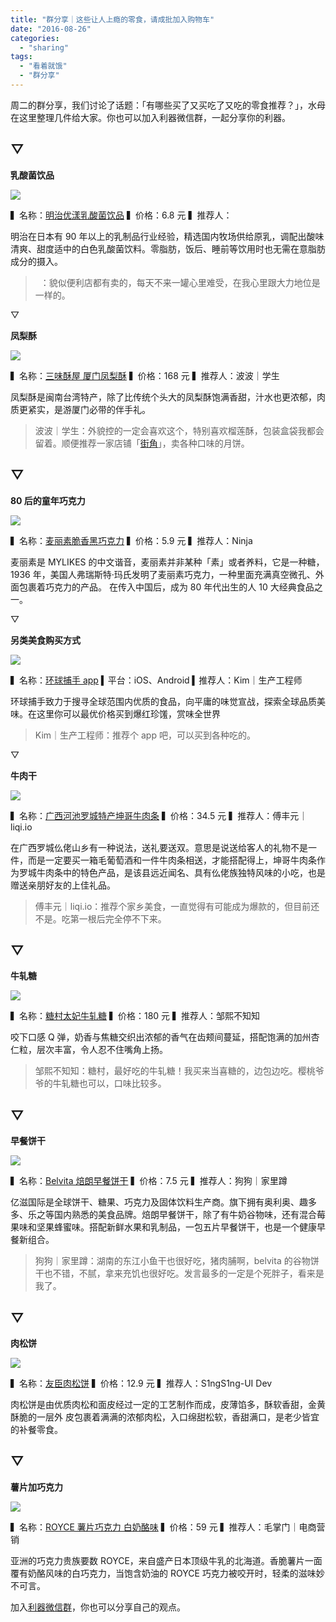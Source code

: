```yaml
---
title: "群分享｜这些让人上瘾的零食，请成批加入购物车"
date: "2016-08-26"
categories: 
  - "sharing"
tags: 
  - "看着就饿"
  - "群分享"
---
```


周二的群分享，我们讨论了话题：「有哪些买了又买吃了又吃的零食推荐？」，水母在这里整理几件给大家。你也可以加入利器微信群，一起分享你的利器。

## ▽

**乳酸菌饮品**

![](/images/95390.png)

▍名称：[明治优漾乳酸菌饮品](https://chaoshi.detail.tmall.com/item.htm?id=523249009213) ▍价格：6.8 元 ▍推荐人：

明治在日本有 90 年以上的乳制品行业经验，精选国内牧场供给原乳，调配出酸味清爽、甜度适中的白色乳酸菌饮料。零脂肪，饭后、睡前等饮用时也无需在意脂肪成分的摄入。

>   ：貌似便利店都有卖的，每天不来一罐心里难受，在我心里跟大力地位是一样的。

▽

**凤梨酥**

![](/images/15283.jpg)

▍名称：[三味酥屋 厦门凤梨酥](https://item.taobao.com/item.htm?id=525629754622&sourceType=item&ttid=600000@taobao_android_5.10.6&ut_sk=1.VdmgS1dU4pEDAGJ52C3v5Juz_12278902_1471958813269.GoodsTitleURL.1&un=5c316f22a34fc6b19eedd86203cf18d8&share_crt_v=1&cpp=1&shareurl=true&spm=a313p.22.353.8543549235&short_name=h.ZxSb2f&cv=AAIfhUjR&sm=272a24&app=chrome) ▍价格：168 元 ▍推荐人：波波｜学生

凤梨酥是闽南台湾特产，除了比传统个头大的凤梨酥饱满香甜，汁水也更浓郁，肉质更紧实，是游厦门必带的伴手礼。

> 波波｜学生：外貌控的一定会喜欢这个，特别喜欢榴莲酥，包装盒袋我都会留着。顺便推荐一家店铺「[街角](https://shop200631.koudaitong.com/v2/showcase/homepage?kdt_id=8463&reft=1471959057758&spm=g295882235&form=kdt&sf=wx_sm)」，卖各种口味的月饼。

## ▽

**80 后的童年巧克力**

![](/images/10577.png)

▍名称：[麦丽素脆香黑巧克力](https://detail.tmall.com/item.htm?id=526109423141&spm=a21f2.7918495.1000002.4.K9E7nB#) ▍价格：5.9 元 ▍推荐人：Ninja

麦丽素是 MYLIKES 的中文谐音，麦丽素并非某种「素」或者养料，它是一种糖，1936 年，美国人弗瑞斯特·玛氏发明了麦丽素巧克力，一种里面充满真空微孔、外面包裹着巧克力的产品。 在传入中国后，成为 80 年代出生的人 10 大经典食品之一。

▽

**另类美食购买方式**

![](/images/47168.png)

▍名称：[环球捕手 app](https://www.globalscanner.com/) ▍平台：iOS、Android ▍推荐人：Kim｜生产工程师

环球捕手致力于搜寻全球范围内优质的食品，向平庸的味觉宣战，探索全球品质美味。在这里你可以最优价格买到爆红珍馐，赏味全世界

> Kim｜生产工程师：推荐个 app 吧，可以买到各种吃的。

▽

**牛肉干**

![](/images/01902.jpg)

▍名称：[广西河池罗城特产坤哥牛肉条](https://item.taobao.com/item.htm?ut_sk=1.Vxd%2BvMiZlGgDAE/lWAAvMs9M_21380790_1471957493907.TaoPassword-Weixin.1&id=37147508382&sourceType=item&price=34.5&suid=9810B7B0-7EEE-407C-9C7A-E8C3FCDC5710&cpp=1&shareurl=true&spm=a313p.22.ki.8542157716&short_name=h.Zx6Qil&cv=AAIfdMrx&sm=e56a04&app=chrome) ▍价格：34.5 元 ▍推荐人：傅丰元｜liqi.io

在广西罗城仫佬山乡有一种说法，送礼要送双。意思是说送给客人的礼物不是一件，而是一定要买一箱毛葡萄酒和一件牛肉条相送，才能搭配得上，坤哥牛肉条作为罗城牛肉条中的特色产品，是该县远近闻名、具有仫佬族独特风味的小吃，也是赠送亲朋好友的上佳礼品。

> 傅丰元｜liqi.io：推荐个家乡美食，一直觉得有可能成为爆款的，但目前还不是。吃第一根后完全停不下来。

## ▽

**牛轧糖**

![](/images/27829.jpg)

▍名称：[糖村太妃牛轧糖](https://www.sugar.com.tw/tw/product/product-2887) ▍价格：180 元 ▍推荐人：邹熙不知知

咬下口感 Q 弹，奶香与焦糖交织出浓郁的香气在齿颊间蔓延，搭配饱满的加州杏仁粒，层次丰富，令人忍不住嘴角上扬。

> 邹熙不知知：糖村，最好吃的牛轧糖！我买来当喜糖的，边包边吃。樱桃爷爷的牛轧糖也可以，口味比较多。

## ▽

**早餐饼干**

![](/images/16183.png)

▍名称：[Belvita 焙朗早餐饼干](https://product.suning.com/0000000000/138445945.html) ▍价格：7.5 元 ▍推荐人：狗狗｜家里蹲

亿滋国际是全球饼干、糖果、巧克力及固体饮料生产商。旗下拥有奥利奥、趣多多、乐之等国内熟悉的美食品牌。焙朗早餐饼干，除了有牛奶谷物味，还有混合莓果味和坚果蜂蜜味。搭配新鲜水果和乳制品，一包五片早餐饼干，也是一个健康早餐新组合。

> 狗狗｜家里蹲：湖南的东江小鱼干也很好吃，猪肉脯啊，belvita 的谷物饼干也不错，不腻，拿来充饥也很好吃。发言最多的一定是个死胖子，看来是我了。

## ▽

**肉松饼**

![](/images/65447-1024x1024.jpg)

▍名称：[友臣肉松饼](https://item.jd.com/923586.html#) ▍价格：12.9 元 ▍推荐人：S1ngS1ng-UI Dev

肉松饼是由优质肉松和面皮经过一定的工艺制作而成，皮薄馅多，酥软香甜，金黄酥脆的一层外 皮包裹着满满的浓郁肉松，入口绵甜松软，香甜满口，是老少皆宜的补餐零食。

## ▽

**薯片加巧克力**

![](/images/68161.jpg)

▍名称：[ROYCE 薯片巧克力 白奶酪味](https://www.royce.com/contents/zh-cn_product/#potatochip) ▍价格：59 元 ▍推荐人：毛掌门｜电商营销

亚洲的巧克力贵族要数 ROYCE，来自盛产日本顶级牛乳的北海道。香脆薯片一面覆有奶酪风味的白巧克力，当饱含奶油的 ROYCE 巧克力被咬开时，轻柔的滋味妙不可言。

加入[利器微信群](https://liqi.io/groupchat/)，你也可以分享自己的观点。
